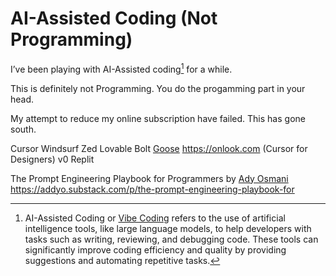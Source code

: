 # AI-Assisted Coding (Not Programming)

I’ve been playing with AI-Assisted coding[^VibeCoding] for a while.

This is definitely not Programming. You do the progamming part in your head.

My attempt to reduce my online subscription have failed. This has gone south.

Cursor
Windsurf
Zed
Lovable
Bolt
[Goose](https://block.github.io/goose/)
https://onlook.com (Cursor for Designers)
v0
Replit

The Prompt Engineering Playbook for Programmers by [Ady Osmani](https://addyosmani.com)
https://addyo.substack.com/p/the-prompt-engineering-playbook-for

[^VibeCoding]: AI-Assisted Coding or [Vibe Coding](https://en.wikipedia.org/wiki/Vibe_coding) refers to the use of artificial intelligence tools, like large language models, to help developers with tasks such as writing, reviewing, and debugging code. These tools can significantly improve coding efficiency and quality by providing suggestions and automating repetitive tasks.